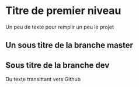# Titre de premier niveau

Un peu de texte pour remplir un peu le projet

## Un sous titre de la branche master

## Sous titre de la branche dev

Du texte transittant vers Github
